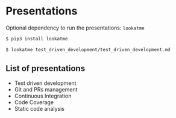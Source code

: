 # Presentations

Optional dependency to run the presentations: `lookatme`

```bash
$ pip3 install lookatme

$ lookatme test_driven_development/test_driven_development.md
```

## List of presentations

* Test driven development
* Git and PRs management
* Continuous Integration
* Code Coverage
* Static code analysis
